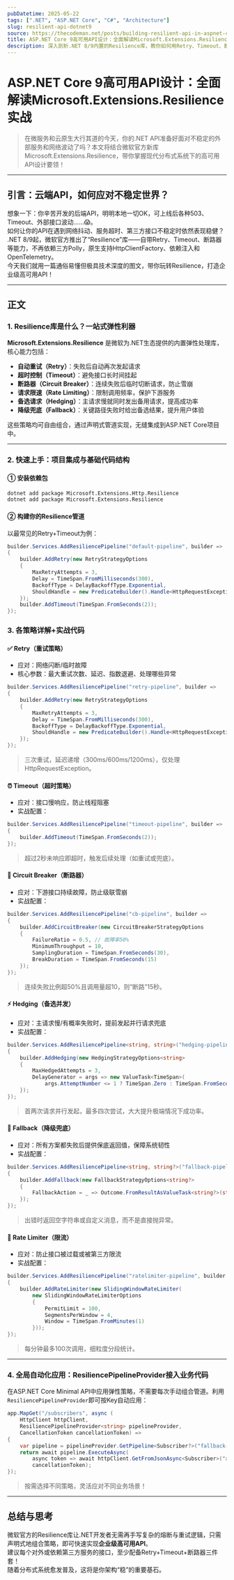 ```yaml
---
pubDatetime: 2025-05-22
tags: [".NET", "ASP.NET Core", "C#", "Architecture"]
slug: resilient-api-dotnet9
source: https://thecodeman.net/posts/building-resilient-api-in-aspnet-core-9
title: ASP.NET Core 9高可用API设计：全面解读Microsoft.Extensions.Resilience实战
description: 深入剖析.NET 8/9内置的Resilience库，教你如何用Retry、Timeout、断路器等策略打造企业级高可用API。
---
```


# ASP.NET Core 9高可用API设计：全面解读Microsoft.Extensions.Resilience实战

> 在微服务和云原生大行其道的今天，你的.NET API准备好面对不稳定的外部服务和网络波动了吗？本文将结合微软官方新库Microsoft.Extensions.Resilience，带你掌握现代分布式系统下的高可用API设计要领！

---

## 引言：云端API，如何应对不稳定世界？

想象一下：你辛苦开发的后端API，明明本地一切OK，可上线后各种503、Timeout、外部接口波动……😱。  
如何让你的API在遇到网络抖动、服务超时、第三方接口不稳定时依然表现稳健？  
.NET 8/9起，微软官方推出了“Resilience”库——自带Retry、Timeout、断路器等能力，不再依赖三方Polly，原生支持HttpClientFactory、依赖注入和OpenTelemetry。  
今天我们就用一篇通俗易懂但极具技术深度的图文，带你玩转Resilience，打造企业级高可用API！

---

## 正文

### 1. Resilience库是什么？一站式弹性利器

**Microsoft.Extensions.Resilience** 是微软为.NET生态提供的内置弹性处理库，核心能力包括：

- **自动重试（Retry）**：失败后自动再次发起请求
- **超时控制（Timeout）**：避免接口长时间挂起
- **断路器（Circuit Breaker）**：连续失败后临时切断请求，防止雪崩
- **请求限速（Rate Limiting）**：限制调用频率，保护下游服务
- **备选请求（Hedging）**：主请求慢就同时发出备用请求，提高成功率
- **降级兜底（Fallback）**：关键路径失败时给出备选结果，提升用户体验

这些策略均可自由组合，通过声明式管道实现，无缝集成到ASP.NET Core项目中。

---

### 2. 快速上手：项目集成与基础代码结构

#### ① 安装依赖包

```bash
dotnet add package Microsoft.Extensions.Http.Resilience
dotnet add package Microsoft.Extensions.Resilience
```

#### ② 构建你的Resilience管道

以最常见的Retry+Timeout为例：

```csharp
builder.Services.AddResiliencePipeline("default-pipeline", builder =>
{
    builder.AddRetry(new RetryStrategyOptions
    {
        MaxRetryAttempts = 3,
        Delay = TimeSpan.FromMilliseconds(300),
        BackoffType = DelayBackoffType.Exponential,
        ShouldHandle = new PredicateBuilder().Handle<HttpRequestException>()
    });
    builder.AddTimeout(TimeSpan.FromSeconds(2));
});
```

### 3. 各策略详解+实战代码

#### ✅ Retry（重试策略）

- 应对：网络闪断/临时故障
- 核心参数：最大重试次数、延迟、指数退避、处理哪些异常

```csharp
builder.Services.AddResiliencePipeline("retry-pipeline", builder =>
{
    builder.AddRetry(new RetryStrategyOptions
    {
        MaxRetryAttempts = 3,
        Delay = TimeSpan.FromMilliseconds(300),
        BackoffType = DelayBackoffType.Exponential,
        ShouldHandle = new PredicateBuilder().Handle<HttpRequestException>()
    });
});
```

> 三次重试，延迟递增（300ms/600ms/1200ms），仅处理HttpRequestException。

#### ⏰ Timeout（超时策略）

- 应对：接口慢响应，防止线程阻塞
- 实战配置：

```csharp
builder.Services.AddResiliencePipeline("timeout-pipeline", builder =>
{
    builder.AddTimeout(TimeSpan.FromSeconds(2));
});
```

> 超过2秒未响应即超时，触发后续处理（如重试或兜底）。

#### 🚦 Circuit Breaker（断路器）

- 应对：下游接口持续故障，防止级联雪崩
- 实战配置：

```csharp
builder.Services.AddResiliencePipeline("cb-pipeline", builder =>
{
    builder.AddCircuitBreaker(new CircuitBreakerStrategyOptions
    {
        FailureRatio = 0.5, // 故障率50%
        MinimumThroughput = 10,
        SamplingDuration = TimeSpan.FromSeconds(30),
        BreakDuration = TimeSpan.FromSeconds(15)
    });
});
```

> 连续失败比例超50%且调用量超10，则“断路”15秒。

#### ⚡ Hedging（备选并发）

- 应对：主请求慢/有概率失败时，提前发起并行请求兜底
- 实战配置：

```csharp
builder.Services.AddResiliencePipeline<string, string>("hedging-pipeline", builder =>
{
    builder.AddHedging(new HedgingStrategyOptions<string>
    {
        MaxHedgedAttempts = 3,
        DelayGenerator = args => new ValueTask<TimeSpan>(
            args.AttemptNumber <= 1 ? TimeSpan.Zero : TimeSpan.FromSeconds(-1))
    });
});
```

> 首两次请求并行发起，最多四次尝试，大大提升极端情况下成功率。

#### 🛟 Fallback（降级兜底）

- 应对：所有方案都失败后提供保底返回值，保障系统韧性
- 实战配置：

```csharp
builder.Services.AddResiliencePipeline<string, string?>("fallback-pipeline", builder =>
{
    builder.AddFallback(new FallbackStrategyOptions<string?>
    {
        FallbackAction = _ => Outcome.FromResultAsValueTask<string?>(string.Empty)
    });
});
```

> 出错时返回空字符串或自定义消息，而不是直接抛异常。

#### 🚥 Rate Limiter（限流）

- 应对：防止接口被过载或被第三方限流
- 实战配置：

```csharp
builder.Services.AddResiliencePipeline("ratelimiter-pipeline", builder =>
{
    builder.AddRateLimiter(new SlidingWindowRateLimiter(
        new SlidingWindowRateLimiterOptions
        {
            PermitLimit = 100,
            SegmentsPerWindow = 4,
            Window = TimeSpan.FromMinutes(1)
        }));
});
```

> 每分钟最多100次调用，细粒度分段统计。

---

### 4. 全局自动化应用：ResiliencePipelineProvider接入业务代码

在ASP.NET Core Minimal API中应用弹性策略，不需要每次手动组合管道。利用`ResiliencePipelineProvider`即可按Key自动应用：

```csharp
app.MapGet("/subscribers", async (
    HttpClient httpClient,
    ResiliencePipelineProvider<string> pipelineProvider,
    CancellationToken cancellationToken) =>
{
    var pipeline = pipelineProvider.GetPipeline<Subscriber?>("fallback-pipeline");
    return await pipeline.ExecuteAsync(
        async token => await httpClient.GetFromJsonAsync<Subscriber>("api/subscribers", token),
        cancellationToken);
});
```

> 按需选择不同策略，灵活应对不同业务场景！

---

## 总结与思考

微软官方的Resilience库让.NET开发者无需再手写复杂的熔断与重试逻辑，只需声明式地组合策略，即可快速实现**企业级高可用API**。  
建议每个对外或依赖第三方服务的接口，至少配备Retry+Timeout+断路器三件套！  
随着分布式系统愈发普及，这将是你架构“稳”的重要基石。

